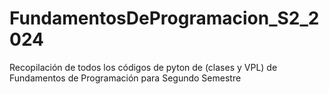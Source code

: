 # FundamentosDeProgramacion_S2_2024
Recopilación de todos los códigos de pyton de (clases y VPL) de Fundamentos de Programación para Segundo Semestre
